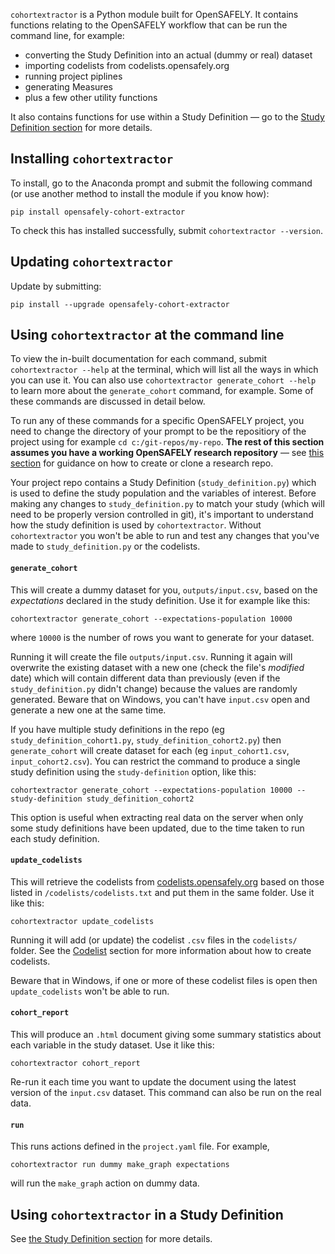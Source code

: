 `cohortextractor` is a Python module built for OpenSAFELY. 
It contains functions relating to the OpenSAFELY workflow that can be run the command line, for example:

* converting the Study Definition into an actual (dummy or real) dataset
* importing codelists from codelists.opensafely.org
* running project piplines
* generating Measures
* plus a few other utility functions

It also contains functions for use within a Study Definition &mdash; go to the [Study Definition section](study-def.md) for more details.

## Installing `cohortextractor`

To install, go to the Anaconda prompt and submit the following command (or use another method to install the module if you know how):

```
pip install opensafely-cohort-extractor
```

To check this has installed successfully, submit `cohortextractor --version`.

## Updating `cohortextractor`
Update by submitting:

```
pip install --upgrade opensafely-cohort-extractor
```

## Using `cohortextractor` at the command line

To view the in-built documentation for each command, submit `cohortextractor --help` at the terminal, which will list all the ways in which you can use it.
You can also use `cohortextractor generate_cohort --help` to learn more about the `generate_cohort` command, for example. 
Some of these commands are discussed in detail below.

To run any of these commands for a specific OpenSAFELY project, you need to change the directory of your prompt to be the repositiory of the project using for example `cd c:/git-repos/my-repo`. 
**The rest of this section assumes you have a working OpenSAFELY research repository** &mdash; see [this section](workflow-make-repo.md) for guidance on how to create or clone a research repo. 

Your project repo contains a Study Definition (`study_definition.py`) which is used to define the study population and the variables of interest.
Before making any changes to `study_definition.py` to match your study (which will need to be properly version controlled in git), it's important to understand how the study definition is used by `cohortextractor`. 
Without `cohortextractor` you won't be able to run and test any changes that you've made to `study_definition.py` or the codelists.


#### `generate_cohort`
This will create a dummy dataset for you, `outputs/input.csv`, based on the _expectations_ declared in the study definition. 
Use it for example like this:

```
cohortextractor generate_cohort --expectations-population 10000
```

where `10000` is the number of rows you want to generate for your dataset.

Running it will create the file `outputs/input.csv`.
Running it again will overwrite the existing dataset with a new one (check the file's _modified_ date) which will contain different data than previously (even if the `study_definition.py` didn't change) because the values are randomly generated.
Beware that on Windows, you can't have `input.csv` open and generate a new one at the same time.

If you have multiple study definitions in the repo (eg `study_definition_cohort1.py`, `study_definition_cohort2.py`) then `generate_cohort` will create dataset for each (eg `input_cohort1.csv`, `input_cohort2.csv`). 
You can restrict the command to produce a single study definition using the `study-definition` option, like this:

```
cohortextractor generate_cohort --expectations-population 10000 --study-definition study_definition_cohort2
```

This option is useful when extracting real data on the server when only some study definitions have been updated, due to the time taken to run each study definition.

#### `update_codelists`
This will retrieve the codelists from [codelists.opensafely.org](https://codelists.opensafely.org) based on those listed in `/codelists/codelists.txt` and put them in the same folder. 
Use it like this:
```
cohortextractor update_codelists
```
Running it will add (or update) the codelist `.csv` files in the `codelists/` folder. 
See the [Codelist](codelist-intro.md) section for more information about how to create codelists.

Beware that in Windows, if one or more of these codelist files is open then `update_codelists` won't be able to run.

#### `cohort_report`

This will produce an `.html` document giving some summary statistics about each variable in the study dataset.
Use it like this:

```
cohortextractor cohort_report
```

Re-run it each time you want to update the document using the latest version of the `input.csv` dataset. 
This command can also be run on the real data. 

#### `run`

This runs actions defined in the `project.yaml` file. For example,

```
cohortextractor run dummy make_graph expectations
```

will run the `make_graph` action on dummy data. 

## Using `cohortextractor` in a Study Definition

See [the Study Definition section](study-def) for more details.